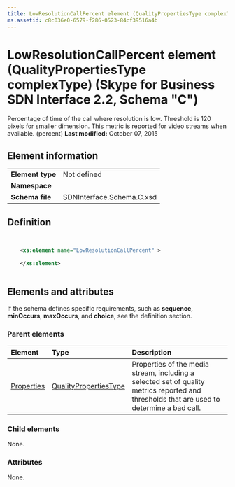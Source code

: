 ```yaml
---
title: LowResolutionCallPercent element (QualityPropertiesType complexType) (Skype for Business SDN Interface 2.2, Schema "C")
ms.assetid: c8c036e0-6579-f286-0523-84cf39516a4b
---
```



# LowResolutionCallPercent element (QualityPropertiesType complexType) (Skype for Business SDN Interface 2.2, Schema "C")
Percentage of time of the call where resolution is low. Threshold is 120 pixels for smaller dimension. This metric is reported for video streams when available. (percent) 
 **Last modified:** October 07, 2015
  
    
    


## Element information


|||
|:-----|:-----|
|**Element type**|Not defined |
|**Namespace**||
|**Schema file**|SDNInterface.Schema.C.xsd |
   

## Definition


```XML


    <xs:element name="LowResolutionCallPercent" >
    
    </xs:element>
  
```


## Elements and attributes

If the schema defines specific requirements, such as **sequence**, **minOccurs**, **maxOccurs**, and **choice**, see the definition section. 
  
    
    

### Parent elements



|**Element**|**Type**|**Description**|
|:-----|:-----|:-----|
| [Properties](properties-element-qualitytype-complextype.md)| [QualityPropertiesType](qualitypropertiestype-complextype-1.md)|Properties of the media stream, including a selected set of quality metrics reported and thresholds that are used to determine a bad call. |
   

### Child elements

None. 
  
    
    

### Attributes

None. 
  
    
    

